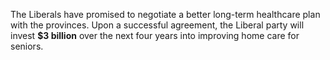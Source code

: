 The Liberals have promised to negotiate a better long-term healthcare plan with the provinces. Upon a successful agreement, the Liberal party will invest **$3 billion** over the next four years into improving home care for seniors.
